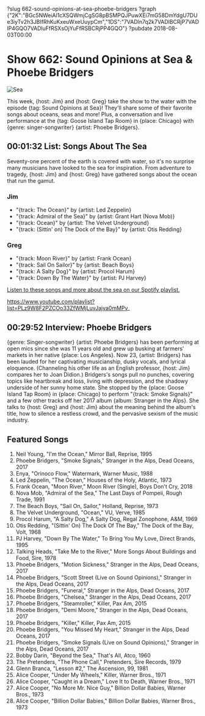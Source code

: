 ?slug 662-sound-opinions-at-sea-phoebe-bridgers
?graph {"2K":"BGc5NWeiAl1cXSQWmjCgSG8pBSMPQJPuwXEi7mG58DmYdgU7DUe3iyTv2h3JBIfRhKuKxeuWxeUuypCm","1DS":"7VADln7q2k7VADlBCRjP7VADlP4GQO7VADluFfRSXsOjYuFfRSBCRjPP4GQO"}
?pubdate 2018-08-03T00:00

# Show 662: Sound Opinions at Sea & Phoebe Bridgers

![Sea](https://static.soundopinions.org/images/2018/blacksea_1.jpg)

This week, {host: Jim} and {host: Greg} take the show to the water with the episode {tag: Sound Opinions at Sea}! They'll share some of their favorite songs about oceans, seas and more! Plus, a conversation and live performance at the {tag: Goose Island Tap Room} in {place: Chicago} with {genre: singer-songwriter} {artist: Phoebe Bridgers}.


## 00:01:32 List: Songs About The Sea
Seventy-one percent of the earth is covered with water, so it's no surprise many musicians have looked to the sea for inspiration. From adventure to tragedy, {host: Jim} and {host: Greg} have gathered songs about the ocean that run the gamut. 

### Jim
- "{track: The Ocean}" by {artist: Led Zeppelin}
- "{track: Admiral of the Sea}" by {artist: Grant Hart (Nova Mob)}
- "{track: Ocean}" by {artist: The Velvet Underground}
- "{track: (Sittin' on) The Dock of the Bay}" by {artist: Otis Redding}

### Greg
- "{track: Moon River}" by {artist: Frank Ocean}
- "{track: Sail On Sailor}" by {artist: Beach Boys}
- "{track: A Salty Dog}" by {artist: Procol Harum}
- "{track: Down By The Water}" by {artist: PJ Harvey}

[Listen to these songs and more about the sea on our Spotify playlist.](https://open.spotify.com/user/soundopinions/playlist/49UyTmQrRbHMN1W28Bd8rk?si=dwgd5H2FTHeLIwCMccyM8g) 

https://www.youtube.com/playlist?list=PLz9W8F2PZCOo33ZfWMjLuvJajva0mMPv_

## 00:29:52 Interview: Phoebe Bridgers

{genre: Singer-songwriter} {artist: Phoebe Bridgers} has been performing at open mics since she was 11 years old and grew up busking at farmers' markets in her native {place: Los Angeles}. Now 23, {artist: Bridgers} has been lauded for her captivating musicianship, dusky vocals, and lyrical eloquence. (Channeling his other life as an English professor, {host: Jim} compares her to Joan Didion.) Bridgers's songs pull no punches, covering topics like heartbreak and loss, living with depression, and the shadowy underside of her sunny home state. She stopped by the {place: Goose Island Tap Room} in {place: Chicago} to perform "{track: Smoke Signals}" and a few other tracks off her 2017 album {album: Stranger in the Alps}. She talks to {host: Greg} and {host: Jim} about the meaning behind the album's title, how to silence a restless crowd, and the pervasive sexism of the music industry.

## Featured Songs
1. Neil Young, "I'm the Ocean," Mirror Ball, Reprise, 1995
1. Phoebe Bridgers, "Smoke Signals," Stranger in the Alps, Dead Oceans, 2017
1. Enya, "Orinoco Flow," Watermark, Warner Music, 1988
1. Led Zeppelin, "The Ocean," Houses of the Holy, Atlantic, 1973
1. Frank Ocean, "Moon River," Moon River (Single), Boys Don't Cry, 2018
1. Nova Mob, "Admiral of the Sea," The Last Days of Pompeii, Rough Trade, 1991
1. The Beach Boys, "Sail On, Sailor," Holland, Reprise, 1973
1. The Velvet Underground, "Ocean," VU, Verve, 1985
1. Procol Harum, "A Salty Dog," A Salty Dog, Regal Zonophone, A&M, 1969
1. Otis Redding, "(Sittin' On) The Dock Of The Bay," The Dock of the Bay, Volt, 1968
1. PJ Harvey, "Down By The Water," To Bring You My Love, Direct Brands, 1995
1. Talking Heads, "Take Me to the River," More Songs About Buildings and Food, Sire, 1978
1. Phoebe Bridgers, "Motion Sickness," Stranger in the Alps, Dead Oceans, 2017
1. Phoebe Bridgers, "Scott Street (Live on Sound Opinions)," Stranger in the Alps, Dead Oceans, 2017
1. Phoebe Bridgers, "Funeral," Stranger in the Alps, Dead Oceans, 2017
1. Phoebe Bridgers, "Chelsea," Stranger in the Alps, Dead Oceans, 2017
1. Phoebe Bridgers, "Steamroller," Killer, Pax Am, 2015
1. Phoebe Bridgers, "Demi Moore," Stranger in the Alps, Dead Oceans, 2017
1. Phoebe Bridgers, "Killer," Killer, Pax Am, 2015
1. Phoebe Bridgers, "You Missed My Heart," Stranger in the Alps, Dead Oceans, 2017
1. Phoebe Bridgers, "Smoke Signals (Live on Sound Opinions)," Stranger in the Alps, Dead Oceans, 2017
1. Bobby Darin, "Beyond the Sea," That's All, Atco, 1960
1. The Pretenders, "The Phone Call," Pretenders, Sire Records, 1979
1. Glenn Branca, "Lesson #2," The Ascension, 99, 1981
1. Alice Cooper, "Under My Wheels," Killer, Warner Bros., 1971
1. Alice Cooper, "Caught in a Dream," Love It to Death, Warner Bros., 1971
1. Alice Cooper, "No More Mr. Nice Guy," Billion Dollar Babies, Warner Bros., 1973
1. Alice Cooper, "Billion Dollar Babies," Billion Dollar Babies, Warner Bros., 1973
